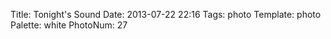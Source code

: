 Title: Tonight's Sound
Date: 2013-07-22 22:16
Tags: photo
Template: photo
Palette: white
PhotoNum: 27
